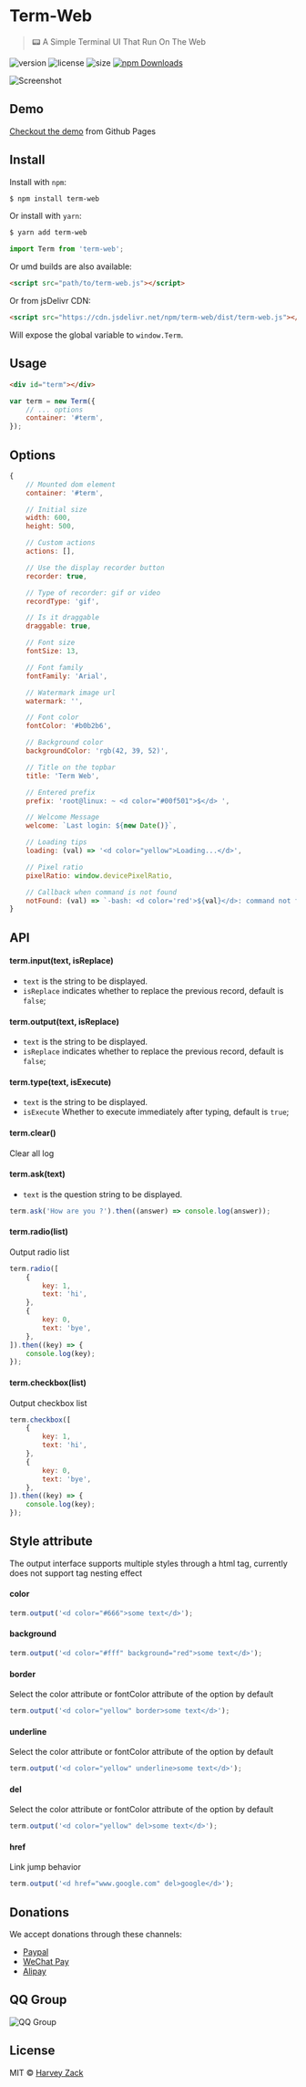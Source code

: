 # Term-Web

> :pager: A Simple Terminal UI That Run On The Web

![version](https://badgen.net/npm/v/term-web)
![license](https://badgen.net/npm/license/term-web)
![size](https://badgen.net/bundlephobia/minzip/term-web)
[![npm Downloads](https://img.shields.io/npm/dt/term-web.svg)](https://www.npmjs.com/package/term-web)

![Screenshot](./images/screenshot.png)

## Demo

[Checkout the demo](https://term-web.js.org) from Github Pages

## Install

Install with `npm`:

```bash
$ npm install term-web
```

Or install with `yarn`:

```bash
$ yarn add term-web
```

```js
import Term from 'term-web';
```

Or umd builds are also available:

```html
<script src="path/to/term-web.js"></script>
```

Or from jsDelivr CDN:

```html
<script src="https://cdn.jsdelivr.net/npm/term-web/dist/term-web.js"></script>
```

Will expose the global variable to `window.Term`.

## Usage

```html
<div id="term"></div>
```

```js
var term = new Term({
    // ... options
    container: '#term',
});
```

## Options

```js
{
    // Mounted dom element
    container: '#term',

    // Initial size
    width: 600,
    height: 500,

    // Custom actions
    actions: [],

    // Use the display recorder button
    recorder: true,

    // Type of recorder: gif or video
    recordType: 'gif',

    // Is it draggable
    draggable: true,

    // Font size
    fontSize: 13,

    // Font family
    fontFamily: 'Arial',

    // Watermark image url
    watermark: '',

    // Font color
    fontColor: '#b0b2b6',

    // Background color
    backgroundColor: 'rgb(42, 39, 52)',

    // Title on the topbar
    title: 'Term Web',

    // Entered prefix
    prefix: 'root@linux: ~ <d color="#00f501">$</d> ',

    // Welcome Message
    welcome: `Last login: ${new Date()}`,

    // Loading tips
    loading: (val) => '<d color="yellow">Loading...</d>',

    // Pixel ratio
    pixelRatio: window.devicePixelRatio,

    // Callback when command is not found
    notFound: (val) => `-bash: <d color='red'>${val}</d>: command not found`,
}
```

## API

#### term.input(text, isReplace)

-   `text` is the string to be displayed.
-   `isReplace` indicates whether to replace the previous record, default is `false`;

#### term.output(text, isReplace)

-   `text` is the string to be displayed.
-   `isReplace` indicates whether to replace the previous record, default is `false`;

#### term.type(text, isExecute)

-   `text` is the string to be displayed.
-   `isExecute` Whether to execute immediately after typing, default is `true`;

#### term.clear()

Clear all log

#### term.ask(text)

-   `text` is the question string to be displayed.

```js
term.ask('How are you ?').then((answer) => console.log(answer));
```

#### term.radio(list)

Output radio list

```js
term.radio([
    {
        key: 1,
        text: 'hi',
    },
    {
        key: 0,
        text: 'bye',
    },
]).then((key) => {
    console.log(key);
});
```

#### term.checkbox(list)

Output checkbox list

```js
term.checkbox([
    {
        key: 1,
        text: 'hi',
    },
    {
        key: 0,
        text: 'bye',
    },
]).then((key) => {
    console.log(key);
});
```

## Style attribute

The output interface supports multiple styles through a html tag, currently does not support tag nesting effect

#### color

```js
term.output('<d color="#666">some text</d>');
```

#### background

```js
term.output('<d color="#fff" background="red">some text</d>');
```

#### border

Select the color attribute or fontColor attribute of the option by default

```js
term.output('<d color="yellow" border>some text</d>');
```

#### underline

Select the color attribute or fontColor attribute of the option by default

```js
term.output('<d color="yellow" underline>some text</d>');
```

#### del

Select the color attribute or fontColor attribute of the option by default

```js
term.output('<d color="yellow" del>some text</d>');
```

#### href

Link jump behavior

```js
term.output('<d href="www.google.com" del>google</d>');
```

## Donations

We accept donations through these channels:

-   [Paypal](https://www.paypal.me/harveyzack)
-   [WeChat Pay](./images/wechatpay.jpg)
-   [Alipay](./images/alipay.jpg)

## QQ Group

![QQ Group](./images/qqgroup.png)

## License

MIT © [Harvey Zack](https://sleepy.im/)
